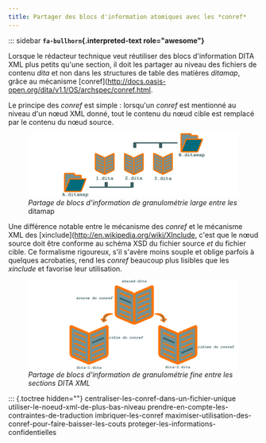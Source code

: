 ```yaml
---
title: Partager des blocs d'information atomiques avec les *conref*
---
```


::: sidebar
**`fa-bullhorn`{.interpreted-text role="awesome"}**

Lorsque le rédacteur technique veut réutiliser des blocs d'information
DITA XML plus petits qu'une section, il doit les partager au niveau des
fichiers de contenu *dita* et non dans les structures de table des
matières *ditamap*, grâce au mécanisme
\[conref\](<http://docs.oasis-open.org/dita/v1.1/OS/archspec/conref.html>.


Le principe des *conref* est simple : lorsqu'un *conref* est mentionné
au niveau d'un nœud XML donné, tout le contenu du nœud cible est
remplacé par le contenu du nœud source.

<figure>
<img src="graphics/ditamap.svg" alt="graphics/ditamap.svg" />
<figcaption><em>Partage de blocs d'information de granulométrie large
entre les</em> ditamap</figcaption>
</figure>

Une différence notable entre le mécanisme des *conref* et le mécanisme
XML des \[xinclude\](<http://en.wikipedia.org/wiki/XInclude>, c'est que
le nœud source doit être conforme au schéma XSD du fichier source *et*
du fichier cible. Ce formalisme rigoureux, s'il s'avère moins souple
et oblige parfois à quelques acrobaties, rend les *conref* beaucoup plus
lisibles que les *xinclude* et favorise leur utilisation.

<figure>
<img src="graphics/conref.svg" alt="graphics/conref.svg" />
<figcaption><em>Partage de blocs d'information de granulométrie fine
entre les sections DITA XML</em></figcaption>
</figure>

::: {.toctree hidden=""}
centraliser-les-conref-dans-un-fichier-unique
utiliser-le-noeud-xml-de-plus-bas-niveau
prendre-en-compte-les-contraintes-de-traduction imbriquer-les-conref
maximiser-utilisation-des-conref-pour-faire-baisser-les-couts
proteger-les-informations-confidentielles

